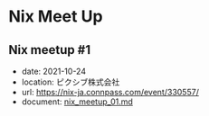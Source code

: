# Nix Meet Up

## Nix meetup #1

- date: 2021-10-24
- location: ピクシブ株式会社
- url: https://nix-ja.connpass.com/event/330557/
- document: [nix_meetup_01.md](./nix_meetup_01.md)
